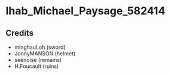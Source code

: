 # Ihab_Michael_Paysage_582414
## Credits
- minghauLoh (sword)
- JonnyMANSON (helmet)
- seenoise (remains)
- H.Foucault (ruins)
